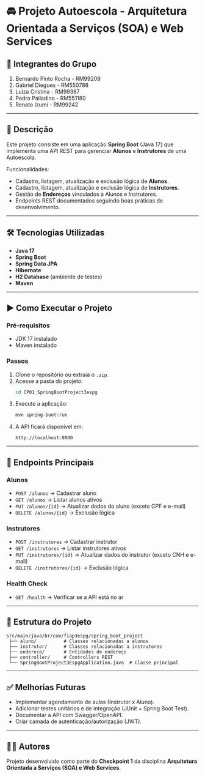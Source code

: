 # 🚘 Projeto Autoescola - Arquitetura Orientada a Serviços (SOA) e Web Services

## 📌 Integrantes do Grupo
1. Bernardo Pinto Rocha - RM99209  
2. Gabriel Diegues - RM550788  
3. Luiza Cristina - RM99367  
4. Pedro Palladino - RM551180  
5. Renato Izumi - RM99242  

---

## 📖 Descrição
Este projeto consiste em uma aplicação **Spring Boot** (Java 17) que implementa uma API REST para gerenciar **Alunos** e **Instrutores** de uma Autoescola.  

Funcionalidades:
- Cadastro, listagem, atualização e exclusão lógica de **Alunos**.  
- Cadastro, listagem, atualização e exclusão lógica de **Instrutores**.  
- Gestão de **Endereços** vinculados a Alunos e Instrutores.  
- Endpoints REST documentados seguindo boas práticas de desenvolvimento.

---

## 🛠 Tecnologias Utilizadas
- **Java 17**
- **Spring Boot**
- **Spring Data JPA**
- **Hibernate**
- **H2 Database** (ambiente de testes)
- **Maven**

---

## ▶️ Como Executar o Projeto

### Pré-requisitos
- JDK 17 instalado
- Maven instalado

### Passos
1. Clone o repositório ou extraia o `.zip`.
2. Acesse a pasta do projeto:
   ```bash
   cd CP01_SpringBootProject3espg
   ```
3. Execute a aplicação:
   ```bash
   mvn spring-boot:run
   ```
4. A API ficará disponível em:  
   ```
   http://localhost:8080
   ```

---

## 🔗 Endpoints Principais

### Alunos
- `POST /alunos` → Cadastrar aluno  
- `GET /alunos` → Listar alunos ativos  
- `PUT /alunos/{id}` → Atualizar dados do aluno (exceto CPF e e-mail)  
- `DELETE /alunos/{id}` → Exclusão lógica  

### Instrutores
- `POST /instrutores` → Cadastrar instrutor  
- `GET /instrutores` → Listar instrutores ativos  
- `PUT /instrutores/{id}` → Atualizar dados do instrutor (exceto CNH e e-mail)  
- `DELETE /instrutores/{id}` → Exclusão lógica  

### Health Check
- `GET /health` → Verificar se a API está no ar  

---

## 📂 Estrutura do Projeto
```
src/main/java/br/com/fiap3espg/spring_boot_project
 ├── aluno/          # Classes relacionadas a alunos
 ├── instrutor/      # Classes relacionadas a instrutores
 ├── endereco/       # Entidades de endereço
 ├── controller/     # Controllers REST
 └── SpringBootProject3EspgApplication.java  # Classe principal
```

---

## ✅ Melhorias Futuras
- Implementar agendamento de aulas (Instrutor x Aluno).  
- Adicionar testes unitários e de integração (JUnit + Spring Boot Test).  
- Documentar a API com Swagger/OpenAPI.  
- Criar camada de autenticação/autorização (JWT).  

---

## 👨‍💻 Autores
Projeto desenvolvido como parte do **Checkpoint 1** da disciplina **Arquitetura Orientada a Serviços (SOA) e Web Services**.
